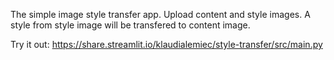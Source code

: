The simple image style transfer app. 
Upload content and style images. A style from style image will be transfered to content image.

Try it out: https://share.streamlit.io/klaudialemiec/style-transfer/src/main.py
